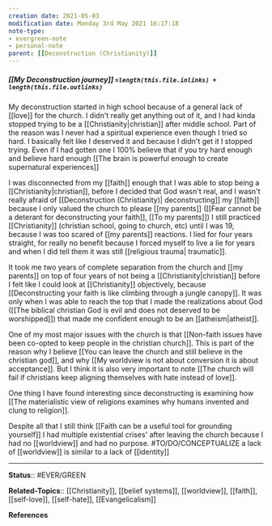 ```yaml
---
creation date: 2021-05-03
modification date: Monday 3rd May 2021 16:17:18
note-type: 
- evergreen-note
- personal-note
parent: [[Deconstruction (Christianity)]]
---
```


##### [[My Deconstruction journey]] `=length(this.file.inlinks) + length(this.file.outlinks)`


My deconstruction started in high school because of a general lack of [[love]] for the church. I didn't really get anything out of it, and I had kinda stopped trying to be a [[Christianity|christian]] after middle school. Part of the reason was I never had a spiritual experience even though I tried so hard. I basically felt like I deserved it and because I didn't get it I stopped trying. Even if I had gotten one I 100% believe that if you try hard enough and believe hard enough [[The brain is powerful enough to create supernatural experiences]] 

I was disconnected from my [[faith]] enough that I was able to stop being a [[Christianity|christian]], before I decided that God wasn't real, and I wasn't really afraid of [[Deconstruction (Christianity)| deconstructing]] my [[faith]] because I only valued the church to please [[my parents]] ([[Fear cannot be a deterant for deconstructing your faith]], [[To my parents]]) I still practiced [[Christianity]] (christian school, going to church, etc) until I was 19, because I was too scared of [[my parents]] reactions. I lied for four years straight, for really no benefit because I forced myself to live a lie for years and when I did tell them it was still [[religious trauma| traumatic]]. 

It took me two years of complete separation from the church and [[my parents]] on top of four years of not being a [[Christianity|christian]] before I felt like I could look at [[Christianity]] objectively, because [[Deconstructing your faith is like climbing through a jungle canopy]]. It was only when I was able to reach the top that I made the realizations about God ([[The biblical christian God is evil and does not deserved to be worshipped]]) that made me confident enough to be an [[atheism|atheist]].

One of my most major issues with the church is that [[Non-faith issues have been co-opted to keep people in the christian church]]. This is part of the reason why I believe [[You can leave the church and still believe in the christian god]], and why [[My worldview is not about conversion it is about acceptance]]. But I think it is also very important to note [[The church will fail if christians keep aligning themselves with hate instead of love]].

One thing I have found interesting since deconstructing is examining how [[The materialistic view of religions examines why humans invented and clung to religion]].
 
Despite all that I still think [[Faith can be a useful tool for grounding yourself]] I had multiple existential crises' after leaving the church because I had no [[worldview]] and had no purpose. #TO/DO/CONCEPTUALIZE a lack of [[worldview]] is similar to a lack of [[identity]]



---

**Status**:: #EVER/GREEN 

**Related-Topics**:: [[Christianity]], [[belief systems]], [[worldview]], [[faith]], [[self-love]], [[self-hate]], [[Evangelicalism]]
	
	
**References**

